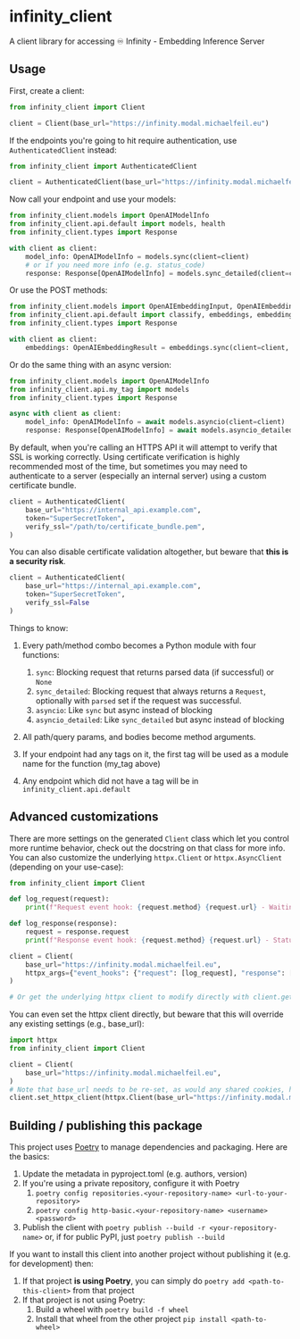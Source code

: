 # infinity_client
A client library for accessing ♾️ Infinity - Embedding Inference Server

## Usage
First, create a client:

```python
from infinity_client import Client

client = Client(base_url="https://infinity.modal.michaelfeil.eu")
```

If the endpoints you're going to hit require authentication, use `AuthenticatedClient` instead:

```python
from infinity_client import AuthenticatedClient

client = AuthenticatedClient(base_url="https://infinity.modal.michaelfeil.eu", token="SuperSecretToken")
```

Now call your endpoint and use your models:

```python
from infinity_client.models import OpenAIModelInfo
from infinity_client.api.default import models, health
from infinity_client.types import Response

with client as client:
    model_info: OpenAIModelInfo = models.sync(client=client)
    # or if you need more info (e.g. status_code)
    response: Response[OpenAIModelInfo] = models.sync_detailed(client=client)
```

Or use the POST methods:

```python
from infinity_client.models import OpenAIEmbeddingInput, OpenAIEmbeddingResult
from infinity_client.api.default import classify, embeddings, embeddings_image, rerank
from infinity_client.types import Response

with client as client:
    embeddings: OpenAIEmbeddingResult = embeddings.sync(client=client, body=)
```

Or do the same thing with an async version:

```python
from infinity_client.models import OpenAIModelInfo
from infinity_client.api.my_tag import models
from infinity_client.types import Response

async with client as client:
    model_info: OpenAIModelInfo = await models.asyncio(client=client)
    response: Response[OpenAIModelInfo] = await models.asyncio_detailed(client=client)
```


By default, when you're calling an HTTPS API it will attempt to verify that SSL is working correctly. Using certificate verification is highly recommended most of the time, but sometimes you may need to authenticate to a server (especially an internal server) using a custom certificate bundle.

```python
client = AuthenticatedClient(
    base_url="https://internal_api.example.com", 
    token="SuperSecretToken",
    verify_ssl="/path/to/certificate_bundle.pem",
)
```

You can also disable certificate validation altogether, but beware that **this is a security risk**.

```python
client = AuthenticatedClient(
    base_url="https://internal_api.example.com", 
    token="SuperSecretToken", 
    verify_ssl=False
)
```

Things to know:
1. Every path/method combo becomes a Python module with four functions:
    1. `sync`: Blocking request that returns parsed data (if successful) or `None`
    1. `sync_detailed`: Blocking request that always returns a `Request`, optionally with `parsed` set if the request was successful.
    1. `asyncio`: Like `sync` but async instead of blocking
    1. `asyncio_detailed`: Like `sync_detailed` but async instead of blocking

1. All path/query params, and bodies become method arguments.
1. If your endpoint had any tags on it, the first tag will be used as a module name for the function (my_tag above)
1. Any endpoint which did not have a tag will be in `infinity_client.api.default`

## Advanced customizations

There are more settings on the generated `Client` class which let you control more runtime behavior, check out the docstring on that class for more info. You can also customize the underlying `httpx.Client` or `httpx.AsyncClient` (depending on your use-case):

```python
from infinity_client import Client

def log_request(request):
    print(f"Request event hook: {request.method} {request.url} - Waiting for response")

def log_response(response):
    request = response.request
    print(f"Response event hook: {request.method} {request.url} - Status {response.status_code}")

client = Client(
    base_url="https://infinity.modal.michaelfeil.eu",
    httpx_args={"event_hooks": {"request": [log_request], "response": [log_response]}},
)

# Or get the underlying httpx client to modify directly with client.get_httpx_client() or client.get_async_httpx_client()
```

You can even set the httpx client directly, but beware that this will override any existing settings (e.g., base_url):

```python
import httpx
from infinity_client import Client

client = Client(
    base_url="https://infinity.modal.michaelfeil.eu",
)
# Note that base_url needs to be re-set, as would any shared cookies, headers, etc.
client.set_httpx_client(httpx.Client(base_url="https://infinity.modal.michaelfeil.eu", proxies="http://localhost:8030"))
```

## Building / publishing this package
This project uses [Poetry](https://python-poetry.org/) to manage dependencies  and packaging.  Here are the basics:
1. Update the metadata in pyproject.toml (e.g. authors, version)
1. If you're using a private repository, configure it with Poetry
    1. `poetry config repositories.<your-repository-name> <url-to-your-repository>`
    1. `poetry config http-basic.<your-repository-name> <username> <password>`
1. Publish the client with `poetry publish --build -r <your-repository-name>` or, if for public PyPI, just `poetry publish --build`

If you want to install this client into another project without publishing it (e.g. for development) then:
1. If that project **is using Poetry**, you can simply do `poetry add <path-to-this-client>` from that project
1. If that project is not using Poetry:
    1. Build a wheel with `poetry build -f wheel`
    1. Install that wheel from the other project `pip install <path-to-wheel>`
